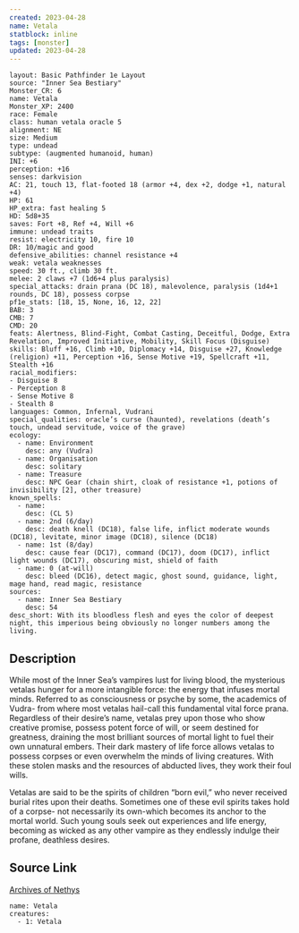 ```yaml
---
created: 2023-04-28
name: Vetala
statblock: inline
tags: [monster]
updated: 2023-04-28
---
```

```statblock
layout: Basic Pathfinder 1e Layout
source: "Inner Sea Bestiary"
Monster_CR: 6
name: Vetala
Monster_XP: 2400
race: Female
class: human vetala oracle 5
alignment: NE
size: Medium
type: undead
subtype: (augmented humanoid, human)
INI: +6
perception: +16
senses: darkvision
AC: 21, touch 13, flat-footed 18 (armor +4, dex +2, dodge +1, natural +4)
HP: 61
HP_extra: fast healing 5
HD: 5d8+35
saves: Fort +8, Ref +4, Will +6
immune: undead traits
resist: electricity 10, fire 10
DR: 10/magic and good
defensive_abilities: channel resistance +4
weak: vetala weaknesses
speed: 30 ft., climb 30 ft.
melee: 2 claws +7 (1d6+4 plus paralysis)
special_attacks: drain prana (DC 18), malevolence, paralysis (1d4+1 rounds, DC 18), possess corpse
pf1e_stats: [18, 15, None, 16, 12, 22]
BAB: 3
CMB: 7
CMD: 20
feats: Alertness, Blind-Fight, Combat Casting, Deceitful, Dodge, Extra Revelation, Improved Initiative, Mobility, Skill Focus (Disguise)
skills: Bluff +16, Climb +10, Diplomacy +14, Disguise +27, Knowledge (religion) +11, Perception +16, Sense Motive +19, Spellcraft +11, Stealth +16
racial_modifiers:
- Disguise 8
- Perception 8
- Sense Motive 8
- Stealth 8
languages: Common, Infernal, Vudrani
special_qualities: oracle’s curse (haunted), revelations (death’s touch, undead servitude, voice of the grave)
ecology:
  - name: Environment
    desc: any (Vudra)
  - name: Organisation
    desc: solitary
  - name: Treasure
    desc: NPC Gear (chain shirt, cloak of resistance +1, potions of invisibility [2], other treasure)
known_spells:
  - name:
    desc: (CL 5)
  - name: 2nd (6/day)
    desc: death knell (DC18), false life, inflict moderate wounds (DC18), levitate, minor image (DC18), silence (DC18)
  - name: 1st (8/day)
    desc: cause fear (DC17), command (DC17), doom (DC17), inflict light wounds (DC17), obscuring mist, shield of faith
  - name: 0 (at-will)
    desc: bleed (DC16), detect magic, ghost sound, guidance, light, mage hand, read magic, resistance
sources:
  - name: Inner Sea Bestiary
    desc: 54
desc_short: With its bloodless flesh and eyes the color of deepest night, this imperious being obviously no longer numbers among the living.
```
## Description
While most of the Inner Sea’s vampires lust for living blood, the mysterious vetalas hunger for a more intangible force: the energy that infuses mortal minds. Referred to as consciousness or psyche by some, the academics of Vudra- from where most vetalas hail-call this fundamental vital force prana. Regardless of their desire’s name, vetalas prey upon those who show creative promise, possess potent force of will, or seem destined for greatness, draining the most brilliant sources of mortal light to fuel their own unnatural embers. Their dark mastery of life force allows vetalas to possess corpses or even overwhelm the minds of living creatures. With these stolen masks and the resources of abducted lives, they work their foul wills.

Vetalas are said to be the spirits of children “born evil,” who never received burial rites upon their deaths. Sometimes one of these evil spirits takes hold of a corpse- not necessarily its own-which becomes its anchor to the mortal world. Such young souls seek out experiences and life energy, becoming as wicked as any other vampire as they endlessly indulge their profane, deathless desires.
## Source Link
[Archives of Nethys](https://aonprd.com/MonsterDisplay.aspx?ItemName=Vetala)
```encounter-table
name: Vetala
creatures:
  - 1: Vetala
```
